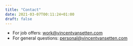```yaml
---
title: "Contact"
date: 2021-03-07T00:11:24+01:00
draft: false
---
```



* For job offers: <a href="mailto:work@vincentvansetten.com?subject=Job Offer">work@vincentvansetten.com</a>
* For general questions: [personal@vincentvansetten.com](mailto:personal@vincentvansetten.com)

